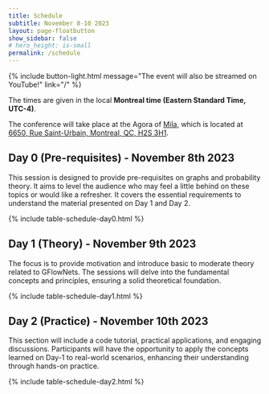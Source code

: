 ```yaml
---
title: Schedule
subtitle: November 8-10 2023
layout: page-floatbutton
show_sidebar: false
# hero_height: is-small
permalink: /schedule
---
```


{% include button-light.html message="The event will also be streamed on YouTube!" link="/" %}

The times are given in the local **Montreal time (Eastern Standard Time, UTC-4)**.

The conference will take place at the Agora of [Mila](https://mila.quebec/), which is located at [6650, Rue Saint-Urbain, Montreal, QC, H2S 3H1](https://www.openstreetmap.org/way/222246924).

## Day 0 (Pre-requisites) - November 8th 2023

This session is designed to provide pre-requisites on graphs and probability theory. It aims to level the audience who may feel a little behind on these topics or would like a refresher. It covers the essential requirements to understand the material presented on Day 1 and Day 2.

{% include table-schedule-day0.html %}

## Day 1 (Theory) - November 9th 2023

The focus is to provide motivation and introduce basic to moderate theory related to GFlowNets. The sessions will delve into the fundamental concepts and principles, ensuring a solid theoretical foundation.

{% include table-schedule-day1.html %}

## Day 2 (Practice) - November 10th 2023

This section will include a code tutorial, practical applications, and engaging discussions. Participants will have the opportunity to apply the concepts learned on Day-1 to real-world scenarios, enhancing their understanding through hands-on practice.

{% include table-schedule-day2.html %}
